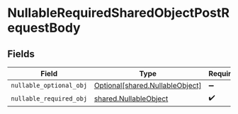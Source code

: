 # NullableRequiredSharedObjectPostRequestBody


## Fields

| Field                                                                    | Type                                                                     | Required                                                                 | Description                                                              |
| ------------------------------------------------------------------------ | ------------------------------------------------------------------------ | ------------------------------------------------------------------------ | ------------------------------------------------------------------------ |
| `nullable_optional_obj`                                                  | [Optional[shared.NullableObject]](../../models/shared/nullableobject.md) | :heavy_minus_sign:                                                       | N/A                                                                      |
| `nullable_required_obj`                                                  | [shared.NullableObject](../../models/shared/nullableobject.md)           | :heavy_check_mark:                                                       | N/A                                                                      |